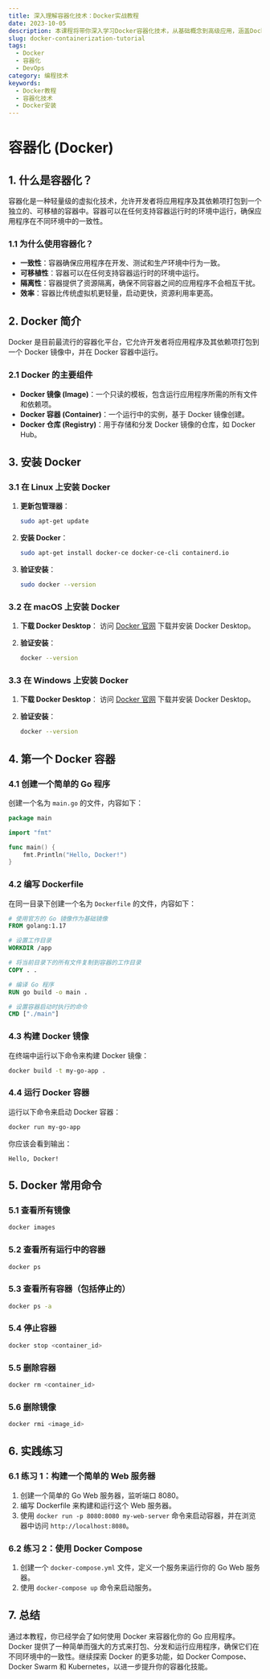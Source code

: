 ```yaml
---
title: 深入理解容器化技术：Docker实战教程
date: 2023-10-05
description: 本课程将带你深入学习Docker容器化技术，从基础概念到高级应用，涵盖Docker的安装、配置、镜像管理、容器操作以及Docker Compose的使用。
slug: docker-containerization-tutorial
tags:
  - Docker
  - 容器化
  - DevOps
category: 编程技术
keywords:
  - Docker教程
  - 容器化技术
  - Docker安装
---
```


# 容器化 (Docker)

## 1. 什么是容器化？

容器化是一种轻量级的虚拟化技术，允许开发者将应用程序及其依赖项打包到一个独立的、可移植的容器中。容器可以在任何支持容器运行时的环境中运行，确保应用程序在不同环境中的一致性。

### 1.1 为什么使用容器化？

- **一致性**：容器确保应用程序在开发、测试和生产环境中行为一致。
- **可移植性**：容器可以在任何支持容器运行时的环境中运行。
- **隔离性**：容器提供了资源隔离，确保不同容器之间的应用程序不会相互干扰。
- **效率**：容器比传统虚拟机更轻量，启动更快，资源利用率更高。

## 2. Docker 简介

Docker 是目前最流行的容器化平台，它允许开发者将应用程序及其依赖项打包到一个 Docker 镜像中，并在 Docker 容器中运行。

### 2.1 Docker 的主要组件

- **Docker 镜像 (Image)**：一个只读的模板，包含运行应用程序所需的所有文件和依赖项。
- **Docker 容器 (Container)**：一个运行中的实例，基于 Docker 镜像创建。
- **Docker 仓库 (Registry)**：用于存储和分发 Docker 镜像的仓库，如 Docker Hub。

## 3. 安装 Docker

### 3.1 在 Linux 上安装 Docker

1. **更新包管理器**：
   ```bash
   sudo apt-get update
   ```

2. **安装 Docker**：
   ```bash
   sudo apt-get install docker-ce docker-ce-cli containerd.io
   ```

3. **验证安装**：
   ```bash
   sudo docker --version
   ```

### 3.2 在 macOS 上安装 Docker

1. **下载 Docker Desktop**：
   访问 [Docker 官网](https://www.docker.com/products/docker-desktop) 下载并安装 Docker Desktop。

2. **验证安装**：
   ```bash
   docker --version
   ```

### 3.3 在 Windows 上安装 Docker

1. **下载 Docker Desktop**：
   访问 [Docker 官网](https://www.docker.com/products/docker-desktop) 下载并安装 Docker Desktop。

2. **验证安装**：
   ```bash
   docker --version
   ```

## 4. 第一个 Docker 容器

### 4.1 创建一个简单的 Go 程序

创建一个名为 `main.go` 的文件，内容如下：

```go
package main

import "fmt"

func main() {
    fmt.Println("Hello, Docker!")
}
```

### 4.2 编写 Dockerfile

在同一目录下创建一个名为 `Dockerfile` 的文件，内容如下：

```Dockerfile
# 使用官方的 Go 镜像作为基础镜像
FROM golang:1.17

# 设置工作目录
WORKDIR /app

# 将当前目录下的所有文件复制到容器的工作目录
COPY . .

# 编译 Go 程序
RUN go build -o main .

# 设置容器启动时执行的命令
CMD ["./main"]
```

### 4.3 构建 Docker 镜像

在终端中运行以下命令来构建 Docker 镜像：

```bash
docker build -t my-go-app .
```

### 4.4 运行 Docker 容器

运行以下命令来启动 Docker 容器：

```bash
docker run my-go-app
```

你应该会看到输出：

```
Hello, Docker!
```

## 5. Docker 常用命令

### 5.1 查看所有镜像

```bash
docker images
```

### 5.2 查看所有运行中的容器

```bash
docker ps
```

### 5.3 查看所有容器（包括停止的）

```bash
docker ps -a
```

### 5.4 停止容器

```bash
docker stop <container_id>
```

### 5.5 删除容器

```bash
docker rm <container_id>
```

### 5.6 删除镜像

```bash
docker rmi <image_id>
```

## 6. 实践练习

### 6.1 练习 1：构建一个简单的 Web 服务器

1. 创建一个简单的 Go Web 服务器，监听端口 8080。
2. 编写 Dockerfile 来构建和运行这个 Web 服务器。
3. 使用 `docker run -p 8080:8080 my-web-server` 命令来启动容器，并在浏览器中访问 `http://localhost:8080`。

### 6.2 练习 2：使用 Docker Compose

1. 创建一个 `docker-compose.yml` 文件，定义一个服务来运行你的 Go Web 服务器。
2. 使用 `docker-compose up` 命令来启动服务。

## 7. 总结

通过本教程，你已经学会了如何使用 Docker 来容器化你的 Go 应用程序。Docker 提供了一种简单而强大的方式来打包、分发和运行应用程序，确保它们在不同环境中的一致性。继续探索 Docker 的更多功能，如 Docker Compose、Docker Swarm 和 Kubernetes，以进一步提升你的容器化技能。